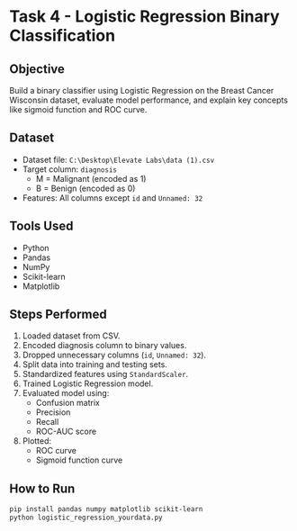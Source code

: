 # Task 4 - Logistic Regression Binary Classification

## Objective
Build a binary classifier using Logistic Regression on the Breast Cancer Wisconsin dataset, evaluate model performance, and explain key concepts like sigmoid function and ROC curve.

## Dataset
- Dataset file: `‪C:\Desktop\Elevate Labs\data (1).csv`
- Target column: `diagnosis`
   - M = Malignant (encoded as 1)
   - B = Benign (encoded as 0)
- Features: All columns except `id` and `Unnamed: 32`

## Tools Used
- Python
- Pandas
- NumPy
- Scikit-learn
- Matplotlib

## Steps Performed
1. Loaded dataset from CSV.
2. Encoded diagnosis column to binary values.
3. Dropped unnecessary columns (`id`, `Unnamed: 32`).
4. Split data into training and testing sets.
5. Standardized features using `StandardScaler`.
6. Trained Logistic Regression model.
7. Evaluated model using:
   - Confusion matrix
   - Precision
   - Recall
   - ROC-AUC score
8. Plotted:
   - ROC curve
   - Sigmoid function curve

## How to Run

```bash
pip install pandas numpy matplotlib scikit-learn
python logistic_regression_yourdata.py
